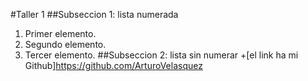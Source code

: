 #Taller 1
##Subseccion 1: lista numerada
1. Primer elemento.
2. Segundo elemento.
3. Tercer elemento.
##Subseccion 2: lista sin numerar
+[el link ha mi Github]https://github.com/ArturoVelasquez
